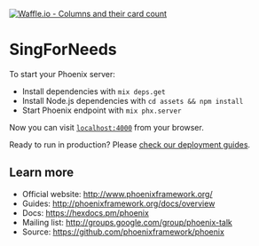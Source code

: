 [![Waffle.io - Columns and their card count](https://badge.waffle.io/AgileVentures/sing_for_needs.svg?columns=all)](https://waffle.io/AgileVentures/sing_for_needs)

# SingForNeeds

To start your Phoenix server:

  * Install dependencies with `mix deps.get`
  * Install Node.js dependencies with `cd assets && npm install`
  * Start Phoenix endpoint with `mix phx.server`

Now you can visit [`localhost:4000`](http://localhost:4000) from your browser.

Ready to run in production? Please [check our deployment guides](http://www.phoenixframework.org/docs/deployment).

## Learn more

  * Official website: http://www.phoenixframework.org/
  * Guides: http://phoenixframework.org/docs/overview
  * Docs: https://hexdocs.pm/phoenix
  * Mailing list: http://groups.google.com/group/phoenix-talk
  * Source: https://github.com/phoenixframework/phoenix
